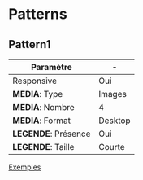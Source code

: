 # Patterns

## Pattern1

| Paramètre                | -         |
| --------                 | --------  |
| Responsive               | Oui       |
| **MEDIA**: Type          | Images    |
| **MEDIA**: Nombre        | 4         |
| **MEDIA**: Format        | Desktop   |
| **LEGENDE**: Présence    | Oui       |
| **LEGENDE**: Taille      | Courte    |


[Exemples](https://github.com/Amelie47/portfolio-v2-react/tree/develop/src/ressources/images/patterns/pattern1)
